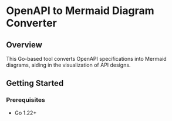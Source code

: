 # OpenAPI to Mermaid Diagram Converter

## Overview

This Go-based tool converts OpenAPI specifications into Mermaid diagrams, aiding in the visualization of API designs.

## Getting Started

### Prerequisites

- Go 1.22+
